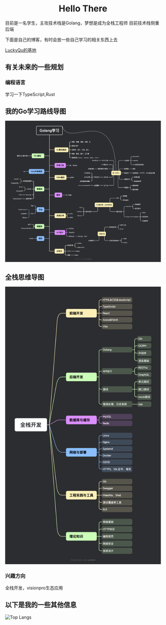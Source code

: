 # <center>Hello There</center>
目前是一名学生，主攻技术栈是Golang，梦想是成为全栈工程师
目前技术栈侧重后端

下面是自己的博客，有时会放一些自己学习的相关东西上去

[LuckyQu的基地](http://luckyqu.cn)
## 有关未来的一些规划
### 编程语言
学习一下TypeScript,Rust

## 我的Go学习路线导图

![思维导图](https://github.com/Lucky-Qu/Golang-Learn-RoadMap/blob/main/Golang%E5%AD%A6%E4%B9%A0.jpg?raw=true)

## 全栈思维导图
![思维导图](https://github.com/Lucky-Qu/Lucky-Qu/blob/main/%E5%85%A8%E6%A0%88%E5%BC%80%E5%8F%91.png?raw=true)

### 兴趣方向

全栈开发，visionpro生态应用

## 以下是我的一些其他信息


![Top Langs](https://github-readme-stats.vercel.app/api/top-langs/?username=Lucky-Qu)

